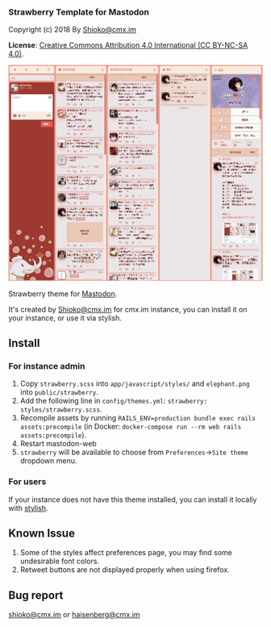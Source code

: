 ### Strawberry Template for Mastodon
Copyright (c) 2018 By [Shioko@cmx.im](https://cmx.im/@shioko)

**License**: [Creative Commons Attribution 4.0 International (CC BY-NC-SA 4.0)](https://creativecommons.org/licenses/by-nc-sa/4.0/).

![Screenshot of the strawberry template](screenshot.png)

Strawberry theme for [Mastodon](https://github.com/tootsuite/mastodon).

It's created by [Shioko@cmx.im](https://cmx.im/@shioko) for cmx.im instance, you can install it on your instance, or use it via stylish.

## Install
### For instance admin
1. Copy `strawberry.scss` into `app/javascript/styles/` and `elephant.png` into `public/strawberry`.
2. Add the following line in `config/themes.yml`:
`strawberry: styles/strawberry.scss`.
3. Recompile assets by running `RAILS_ENV=production bundle exec rails assets:precompile` (in Docker: `docker-compose run --rm web rails assets:precompile`).
4. Restart mastodon-web
5. `strawberry` will be available to choose from `Preferences`->`Site theme` dropdown menu.

### For users
If your instance does not have this theme installed, you can install it locally with [stylish](https://userstyles.org/styles/160753/mastodon).

## Known Issue
1. Some of the styles affect preferences page, you may find some undesirable font colors.
2. Retweet buttons are not displayed properly when using firefox.

## Bug report
[shioko@cmx.im](https://cmx.im/@shioko) or [haisenberg@cmx.im](https://cmx.im/@haisenberg)
